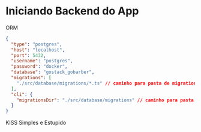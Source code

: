 # Iniciando Backend do App

ORM

```json
{
  "type": "postgres",
  "host": "localhost",
  "port": 5432,
  "username": "postgres",
  "password": "docker",
  "database": "gostack_gobarber",
  "migrations": [
    "./src/database/migrations/*.ts" // caminho para pasta de migrations
  ],
  "cli": {
    "migrationsDir": "./src/database/migrations" // caminho para pasta de migrations sem *.ts
  }
}

```
KISS Simples e Estupido

